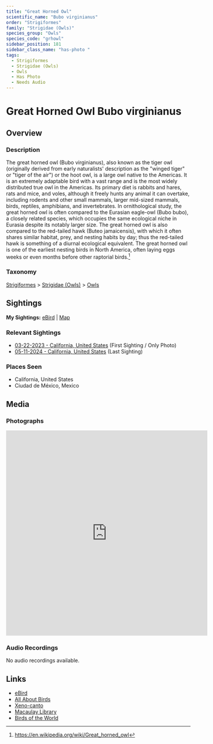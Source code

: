 ```yaml
---
title: "Great Horned Owl"
scientific_name: "Bubo virginianus"
order: "Strigiformes"
family: "Strigidae (Owls)"
species_group: "Owls"
species_code: "grhowl"
sidebar_position: 181
sidebar_class_name: "has-photo "
tags: 
  - Strigiformes
  - Strigidae (Owls)
  - Owls
  - Has Photo
  - Needs Audio
---
```


# Great Horned Owl <span className='sci_name'>Bubo virginianus</span>

## Overview

### Description
The great horned owl (Bubo virginianus), also known as the tiger owl (originally derived from early naturalists' description as the "winged tiger" or "tiger of the air") or the hoot owl, is a large owl native to the Americas. It is an extremely adaptable bird with a vast range and is the most widely distributed true owl in the Americas. Its primary diet is rabbits and hares, rats and mice, and voles, although it freely hunts any animal it can overtake, including rodents and other small mammals, larger mid-sized mammals, birds, reptiles, amphibians, and invertebrates. 
In ornithological study, the great horned owl is often compared to the Eurasian eagle-owl (Bubo bubo), a closely related species, which occupies the same ecological niche in Eurasia despite its notably larger size. The great horned owl is also compared to the red-tailed hawk (Buteo jamaicensis), with which it often shares similar habitat, prey, and nesting habits by day; thus the red-tailed hawk is something of a diurnal ecological equivalent. The great horned owl is one of the earliest nesting birds in North America, often laying eggs weeks or even months before other raptorial birds.[^1]

[^1]: https://en.wikipedia.org/wiki/Great_horned_owl

### Taxonomy
[Strigiformes](/tags/strigiformes) > [Strigidae (Owls)](/tags/strigidae-owls) > [Owls](/tags/owls)


## Sightings

**My Sightings:** [eBird](https://ebird.org/lifelist?r=world&time=life&spp=grhowl) | [Map](/map?species_code=grhowl)

### Relevant Sightings

* [03-22-2023 - California, United States](https://ebird.org/checklist/S206227433) (First Sighting / Only Photo)
* [05-11-2024 - California, United States](https://ebird.org/checklist/S173585635) (Last Sighting)

### Places Seen

* California, United States
* Ciudad de México, Mexico



## Media
### Photographs
<iframe src="https://macaulaylibrary.org/asset/627869758/embed" width="550" height="560" frameborder="0" allowfullscreen></iframe>

### Audio Recordings
No audio recordings available.

## Links
* [eBird](https://ebird.org/species/grhowl) 
* [All About Birds](https://www.allaboutbirds.org/guide/grhowl) 
* [Xeno-canto](https://www.xeno-canto.org/species/bubo-virginianus) 
* [Macaulay Library](https://search.macaulaylibrary.org/catalog?taxonCode=grhowl&sort=rating_rank_desc)
* [Birds of the World](https://birdsoftheworld.org/bow/species/grhowl)
